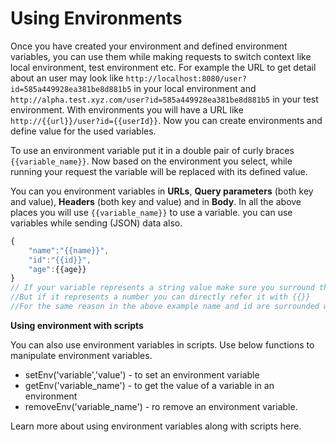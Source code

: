 # Using Environments

Once you have created your environment and defined environment variables, you can use them while making requests to switch context like local environment, test environment etc. For example the URL to get detail about an user may look like `http://localhost:8080/user?id=585a449928ea381be8d881b5` in your local environment and `http://alpha.test.xyz.com/user?id=585a449928ea381be8d881b5` in your test environment. With environments you will have a URL like `http://{{url}}/user?id={{userId}}`. Now you can create environments and define value for the used variables.

To use an environment variable put it in a double pair of curly braces `{{variable_name}}`. Now based on the environment you select, while running your request the variable will be replaced with its defined value.

You can you environment variables in **URLs**, **Query parameters** \(both key and value\), **Headers** \(both key and value\) and in **Body**. In all the above places you will use `{{variable_name}}` to use a variable. you can use variables while sending \(JSON\) data also.

```js
{
    "name":"{{name}}",
    "id":"{{id}}",
    "age":{{age}}
}
// If your variable represents a string value make sure you surround the reference to your variable in double quotes.
//But if it represents a number you can directly refer it with {{}}
//For the same reason in the above example name and id are surrounded with double quotes while age isn't
```

**Using environment with scripts**

You can also use environment variables in scripts. Use below functions to manipulate environment variables.

* setEnv\('variable','value'\) - to set an environment variable
* getEnv\('variable\_name'\) - to get the value of a variable in an environment
* removeEnv\('variable\_name'\) - ro remove an environment variable.

Learn more about using environment variables along with scripts here.












